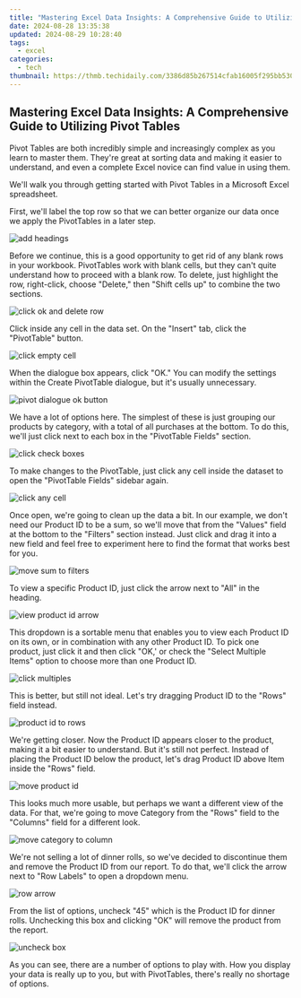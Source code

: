```yaml
---
title: "Mastering Excel Data Insights: A Comprehensive Guide to Utilizing Pivot Tables"
date: 2024-08-28 13:35:38
updated: 2024-08-29 10:28:40
tags:
  - excel
categories:
  - tech
thumbnail: https://thmb.techidaily.com/3386d85b267514cfab16005f295bb530706ad69ae81e5253850f97e6c38efaf4.jpg
---
```


## Mastering Excel Data Insights: A Comprehensive Guide to Utilizing Pivot Tables

Pivot Tables are both incredibly simple and increasingly complex as you learn to master them. They're great at sorting data and making it easier to understand, and even a complete Excel novice can find value in using them.

 We'll walk you through getting started with Pivot Tables in a Microsoft Excel spreadsheet.

 First, we'll label the top row so that we can better organize our data once we apply the PivotTables in a later step.

![add headings](https://static1.howtogeekimages.com/wordpress/wp-content/uploads/2020/11/add-heading.png) 

 Before we continue, this is a good opportunity to get rid of any blank rows in your workbook. PivotTables work with blank cells, but they can't quite understand how to proceed with a blank row. To delete, just highlight the row, right-click, choose "Delete," then "Shift cells up" to combine the two sections.

![click ok and delete row](https://static1.howtogeekimages.com/wordpress/wp-content/uploads/2020/11/delete-empty-row.png) 

 Click inside any cell in the data set. On the "Insert" tab, click the "PivotTable" button.

![click empty cell](https://static1.howtogeekimages.com/wordpress/wp-content/uploads/2020/11/cell-click.png) 

 When the dialogue box appears, click "OK." You can modify the settings within the Create PivotTable dialogue, but it's usually unnecessary.

![pivot dialogue ok button](https://static1.howtogeekimages.com/wordpress/wp-content/uploads/2020/11/pivot-dialogue-ok.png) 

 We have a lot of options here. The simplest of these is just grouping our products by category, with a total of all purchases at the bottom. To do this, we'll just click next to each box in the "PivotTable Fields" section.

![click check boxes](https://static1.howtogeekimages.com/wordpress/wp-content/uploads/2020/11/check-boxes.png) 

 To make changes to the PivotTable, just click any cell inside the dataset to open the "PivotTable Fields" sidebar again.

![click any cell](https://static1.howtogeekimages.com/wordpress/wp-content/uploads/2020/11/click-cell.png) 

 Once open, we're going to clean up the data a bit. In our example, we don't need our Product ID to be a sum, so we'll move that from the "Values" field at the bottom to the "Filters" section instead. Just click and drag it into a new field and feel free to experiment here to find the format that works best for you.

![move sum to filters](https://static1.howtogeekimages.com/wordpress/wp-content/uploads/2020/11/sum-to-filters.png) 

 To view a specific Product ID, just click the arrow next to "All" in the heading.

![view product id arrow](https://static1.howtogeekimages.com/wordpress/wp-content/uploads/2020/11/arrow-view-product-id.png) 

 This dropdown is a sortable menu that enables you to view each Product ID on its own, or in combination with any other Product ID. To pick one product, just click it and then click "OK,' or check the "Select Multiple Items" option to choose more than one Product ID.

![click multiples](https://static1.howtogeekimages.com/wordpress/wp-content/uploads/2020/11/click-multiple-ok.png) 

 This is better, but still not ideal. Let's try dragging Product ID to the "Rows" field instead.

![product id to rows](https://static1.howtogeekimages.com/wordpress/wp-content/uploads/2020/11/product-id-to-rows.png) 

 We're getting closer. Now the Product ID appears closer to the product, making it a bit easier to understand. But it's still not perfect. Instead of placing the Product ID below the product, let's drag Product ID above Item inside the "Rows" field.

![move product id](https://static1.howtogeekimages.com/wordpress/wp-content/uploads/2020/11/product-id-move-to-above-item.png) 

 This looks much more usable, but perhaps we want a different view of the data. For that, we're going to move Category from the "Rows" field to the "Columns" field for a different look.

![move category to column](https://static1.howtogeekimages.com/wordpress/wp-content/uploads/2020/11/category-rows-to-column.png) 

 We're not selling a lot of dinner rolls, so we've decided to discontinue them and remove the Product ID from our report. To do that, we'll click the arrow next to "Row Labels" to open a dropdown menu.

![row arrow](https://static1.howtogeekimages.com/wordpress/wp-content/uploads/2020/11/row-labels-arrow2.png) 

 From the list of options, uncheck "45" which is the Product ID for dinner rolls. Unchecking this box and clicking "OK" will remove the product from the report.

![uncheck box](https://static1.howtogeekimages.com/wordpress/wp-content/uploads/2020/11/uncheck-ok1.png) 

 As you can see, there are a number of options to play with. How you display your data is really up to you, but with PivotTables, there's really no shortage of options.

<ins class="adsbygoogle"
     style="display:block"
     data-ad-format="autorelaxed"
     data-ad-client="ca-pub-7571918770474297"
     data-ad-slot="1223367746"></ins>



<ins class="adsbygoogle"
     style="display:block"
     data-ad-client="ca-pub-7571918770474297"
     data-ad-slot="8358498916"
     data-ad-format="auto"
     data-full-width-responsive="true"></ins>
